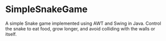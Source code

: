 # SimpleSnakeGame
A simple Snake game implemented using AWT and Swing in Java. Control the snake to eat food, grow longer, and avoid colliding with the walls or itself.
